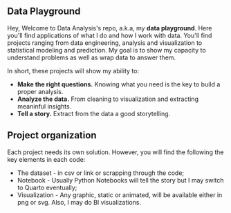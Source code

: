 ## Data Playground
Hey, Welcome to Data Analysis's repo, a.k.a, my **data playground**. Here you'll find applications of what I do and how I work with data. You'll find projects ranging from data engineering, analysis and visualization to statistical modeling and prediction. My goal is to show my capacity to understand problems as well as wrap data to answer them.

In short, these projects will show my ability to:
* **Make the right questions.** Knowing what you need is the key to build a proper analysis.
* **Analyze the data.** From cleaning to visualization and extracting meaninful insights.
* **Tell a story.** Extract from the data a good storytelling.

## Project organization

Each project needs its own solution. However, you will find the following the key elements in each code:
* The dataset - in csv or link or scrapping through the code;
* Notebook - Usually Python Notebooks will tell the story but I may switch to Quarto eventually;
* Visualization - Any graphic, static or animated, will be available either in png or svg. Also, I may do BI visualizations.
